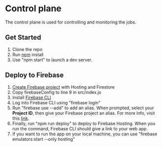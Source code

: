 
# Control plane

The control plane is used for controlling and monitoring the jobs.

## Get Started
1. Clone the repo
2. Run [npm](https://docs.npmjs.com/downloading-and-installing-node-js-and-npm) install
3. Use "npm start" to launch a dev server.
## Deploy to Firebase
1. [Create Firebase project](https://cloud.google.com/firestore/docs/client/get-firebase) with Hosting and Firestore
2. Copy firebaseConfig to line 9 in src/index.js
3. Install [Firebase CLI](https://firebase.google.com/docs/cli#install_the_firebase_cli)
4. Log into Firebase CLI using "firebase login"
5. Run "firebase use --add" to add an alias. When prompted, select your **Project ID**, then give your Firebase project an alias. For more info, visit this [link](https://firebase.google.com/docs/cli#add_alias).
6. Finally, run "npm run deploy" to deploy to Firebase Hosting. When you run the command, Firebase CLI should give a link to your web app.
7. If you want to run the app on your local machine, you can use "firebase emulators:start --only hosting"
